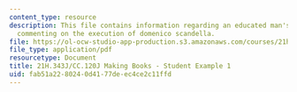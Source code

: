 ```yaml
---
content_type: resource
description: This file contains information regarding an educated man's journal entry
  commenting on the execution of domenico scandella.
file: https://ol-ocw-studio-app-production.s3.amazonaws.com/courses/21h-343j-making-books-the-renaissance-and-today-spring-2016/fab51a2280240d4177deec4ce2c11ffd_MIT21H_343JS16_Scandella.pdf
file_type: application/pdf
resourcetype: Document
title: 21H.343J/CC.120J Making Books - Student Example 1
uid: fab51a22-8024-0d41-77de-ec4ce2c11ffd
---
```

